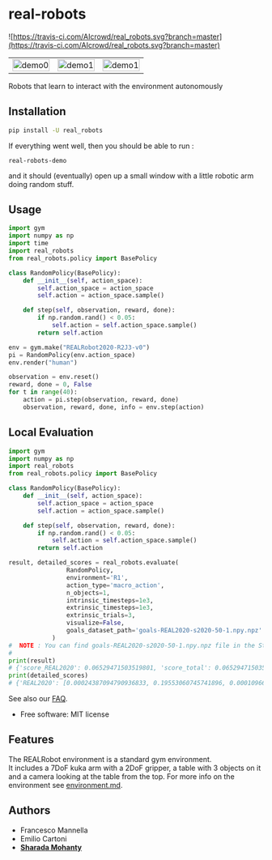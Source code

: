 # real-robots

![https://travis-ci.com/AIcrowd/real_robots.svg?branch=master](https://travis-ci.com/AIcrowd/real_robots.svg?branch=master)

<TABLE " width="100%" BORDER="0">
<TR>
<TD><img src="https://i.imgur.com/ORXaKBB.gif" alt="demo0" width="100%"></TD>
<TD><img src="https://i.imgur.com/w66lz4L.gif" alt="demo1" width="100%"></TD>
<TD><img src="https://i.imgur.com/oYARyZV.gif" alt="demo1" width="100%"></TD>
</TR>
</TABLE>

Robots that learn to interact with the environment autonomously

## Installation

```bash
pip install -U real_robots
```

If everything went well, then you should be able to run :

```
real-robots-demo
```

and it should (eventually) open up a small window with a little robotic arm
doing random stuff.

## Usage

```python
import gym
import numpy as np
import time
import real_robots
from real_robots.policy import BasePolicy

class RandomPolicy(BasePolicy):
    def __init__(self, action_space):
        self.action_space = action_space
        self.action = action_space.sample()

    def step(self, observation, reward, done):
        if np.random.rand() < 0.05:
            self.action = self.action_space.sample()
        return self.action

env = gym.make("REALRobot2020-R2J3-v0")
pi = RandomPolicy(env.action_space)
env.render("human")

observation = env.reset()
reward, done = 0, False
for t in range(40):    
    action = pi.step(observation, reward, done)
    observation, reward, done, info = env.step(action)    
```

## Local Evaluation

```python
import gym
import numpy as np
import real_robots
from real_robots.policy import BasePolicy

class RandomPolicy(BasePolicy):
    def __init__(self, action_space):
        self.action_space = action_space
        self.action = action_space.sample()

    def step(self, observation, reward, done):
        if np.random.rand() < 0.05:
            self.action = self.action_space.sample()
        return self.action

result, detailed_scores = real_robots.evaluate(
                RandomPolicy,
                environment='R1',
                action_type='macro_action',
                n_objects=1,
                intrinsic_timesteps=1e3,
                extrinsic_timesteps=1e3,
                extrinsic_trials=3,
                visualize=False,
                goals_dataset_path='goals-REAL2020-s2020-50-1.npy.npz'
            )
#  NOTE : You can find goals-REAL2020-s2020-50-1.npy.npz file in the Starter Kit repository or generate one using the generate_goals command.
#
print(result)
# {'score_REAL2020': 0.06529471503519801, 'score_total': 0.06529471503519801}
print(detailed_scores)
# {'REAL2020': [0.00024387094790936833, 0.19553060745741896, 0.00010966670026571288]}
```

See also our [FAQ](https://github.com/AIcrowd/real_robots/blob/master/FAQ.md).

-   Free software: MIT license

## Features

The REALRobot environment is a standard gym environment.  
It includes a 7DoF kuka arm with a 2DoF gripper, a table with 3 objects on it and a camera looking at the table from the top. 
For more info on the environment see [environment.md](https://github.com/AIcrowd/real_robots/blob/master/environment.md).

## Authors

-   Francesco Mannella
-   Emilio Cartoni
-   **[Sharada Mohanty](https://twitter.com/MeMohanty)**
